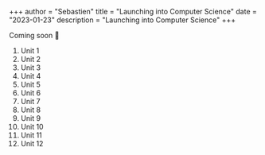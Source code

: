 +++
author = "Sebastien"
title = "Launching into Computer Science"
date = "2023-01-23"
description = "Launching into Computer Science"
+++

Coming soon 🚧

1. Unit 1
2. Unit 2
3. Unit 3
4. Unit 4
5. Unit 5
6. Unit 6
7. Unit 7
8. Unit 8
9. Unit 9
10. Unit 10
11. Unit 11
12. Unit 12

